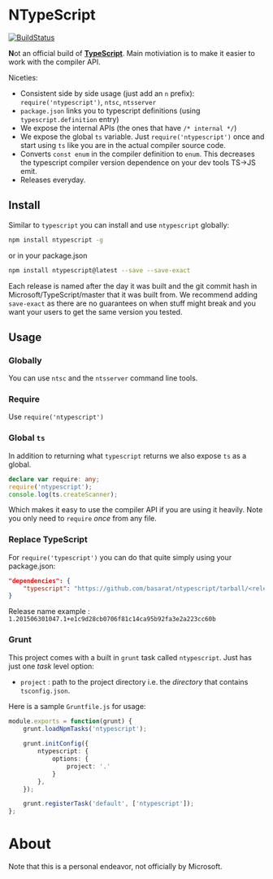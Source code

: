 # NTypeScript

[![BuildStatus](https://travis-ci.org/TypeStrong/ntypescript.svg)](https://travis-ci.org/TypeStrong/ntypescript)

**N**ot an official build of [**TypeScript**](https://github.com/Microsoft/TypeScript). Main motiviation is to make it easier to work with the compiler API.

Niceties:

* Consistent side by side usage (just add an `n` prefix): `require('ntypescript')`, `ntsc`, `ntsserver`
* `package.json` links you to typescript definitions (using `typescript.definition` entry)
* We expose the internal APIs (the ones that have `/* internal */`)
* We expose the global `ts` variable. Just `require('ntypescript')` once and start using `ts` like you are in the actual compiler source code.
* Converts `const enum` in the compiler definition to `enum`. This decreases the typescript compiler version dependence on your dev tools TS->JS emit.
* Releases everyday.

## Install
Similar to `typescript` you can install and use `ntypescript` globally:

``` sh
npm install ntypescript -g
```

or in your package.json

```sh
npm install ntypescript@latest --save --save-exact
```

Each release is named after the day it was built and the git commit hash in Microsoft/TypeScript/master that it was built from. We recommend adding `save-exact` as there are no guarantees on when stuff might break and you want your users to get the same version you tested.

## Usage

### Globally
You can use `ntsc` and the `ntsserver` command line tools.

### Require
Use `require('ntypescript')`

### Global `ts`
In addition to returning what `typescript` returns we also expose `ts` as a global.

```ts
declare var require: any;
require('ntypescript');
console.log(ts.createScanner);
```
Which makes it easy to use the compiler API if you are using it heavily. Note you only need to `require` *once* from any file.

### Replace TypeScript
For `require('typescript')` you can do that quite simply using your package.json: 

```json
"dependencies": {
    "typescript": "https://github.com/basarat/ntypescript/tarball/<release name>"
}
```
Release name example : `1.201506301047.1+e1c9d28cb0706f81c14ca95b92fa3e2a223cc60b`

### Grunt
This project comes with a built in `grunt` task called `ntypescript`. Just has just one *task* level option: 

* `project` : path to the project directory i.e. the *directory* that contains `tsconfig.json`.

Here is a sample `Gruntfile.js` for usage:

```ts
module.exports = function(grunt) {    
    grunt.loadNpmTasks('ntypescript');
    
    grunt.initConfig({
        ntypescript: {
            options: {
                project: '.'
            }
        },
    });

    grunt.registerTask('default', ['ntypescript']);
};
```

# About
Note that this is a personal endeavor, not officially by Microsoft.
